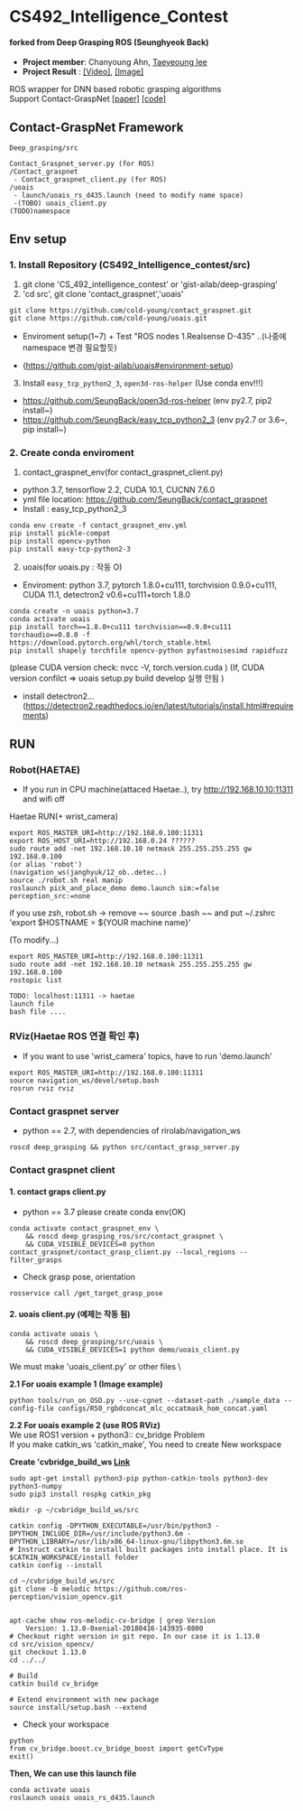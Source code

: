 # CS492_Intelligence_Contest
#### forked from Deep Grasping ROS (Seunghyeok Back)
- **Project member**: Chanyoung Ahn, [Taeyeoung lee](https://github.com/sen-lee)
- **Project Result** : [[Video]](https://youtu.be/xjTqSPl0Xxc), [[Image]](https://github.com/cold-young/CS492_Intelligence_Contest/tree/chanyoung/contact_grasp/imgs) 


ROS wrapper for DNN based robotic grasping algorithms \
Support Contact-GraspNet [[paper]](https://arxiv.org/abs/2103.14127) [[code]](https://github.com/NVlabs/contact_graspnet)




## Contact-GraspNet Framework
```
Deep_grasping/src

Contact_Graspnet_server.py (for ROS)
/Contact_graspnet
 - Contact_graspnet_client.py (for ROS)
/uoais
 - launch/uoais_rs_d435.launch (need to modify name space)
 -(TOBO) uoais_client.py
(TODO)namespace 
```
## Env setup
### 1. Install Repository (CS492_Intelligence_contest/src) 
1. git clone 'CS_492_intelligence_contest' or 'gist-ailab/deep-grasping' 
2. 'cd src', git clone 'contact_graspnet','uoais'
```
git clone https://github.com/cold-young/contact_graspnet.git
git clone https://github.com/cold-young/uoais.git
```
  + Enviroment setup(1~7) + Test "ROS nodes 1.Realsense D-435" ..(나중에 namespace 변경 필요할듯)
- (https://github.com/gist-ailab/uoais#environment-setup)
3. Install `easy_tcp_python2_3`, `open3d-ros-helper` (Use conda env!!!)
- https://github.com/SeungBack/open3d-ros-helper (env py2.7, pip2 install~)
- https://github.com/SeungBack/easy_tcp_python2_3 (env py2.7 or 3.6~, pip install~)


### 2. Create conda enviroment
1. contact_graspnet_env(for contact_graspnet_client.py)
- python 3.7, tensorflow 2.2, CUDA 10.1, CUCNN 7.6.0
- yml file location: https://github.com/SeungBack/contact_graspnet 
- Install : easy_tcp_python2_3

```
conda env create -f contact_graspnet_env.yml
pip install pickle-compat
pip install opencv-python
pip install easy-tcp-python2-3
```


2. uoais(for uoais.py : 작동 O)
 - Enviroment: python 3.7, pytorch 1.8.0+cu111, torchvision 0.9.0+cu111, CUDA 11.1, detectron2 v0.6+cu111+torch 1.8.0
```
conda create -n uoais python=3.7
conda activate uoais
pip install torch==1.8.0+cu111 torchvision==0.9.0+cu111 torchaudio==0.8.0 -f https://download.pytorch.org/whl/torch_stable.html
pip install shapely torchfile opencv-python pyfastnoisesimd rapidfuzz
``` 
(please CUDA version check: nvcc -V, torch.version.cuda ) 
(If, CUDA version confilct => uoais setup.py build develop 실행 안됨 )
    
- install detectron2...
 (https://detectron2.readthedocs.io/en/latest/tutorials/install.html#requirements)



## RUN
### Robot(HAETAE)
* If you run in CPU machine(attaced Haetae..), try http://192.168.10.10:11311 and wifi off

Haetae RUN(+ wrist_camera)
```
export ROS_MASTER_URI=http://192.168.0.100:11311
export ROS_HOST_URI=http://192.168.0.24 ??????
sudo route add -net 192.168.10.10 netmask 255.255.255.255 gw 192.168.0.100
(or alias 'robot')
(navigation_ws(janghyuk/12_ob..detec..)
source ./robot.sh real manip
roslaunch pick_and_place_demo demo.launch sim:=false perception_src:=none
```
if you use zsh, robot.sh -> remove ~~ source .bash ~~
and put ~/.zshrc 'export $HOSTNAME = ${YOUR machine name}' 

(To modify...)
``` 
export ROS_MASTER_URI=http://192.168.0.100:11311
sudo route add -net 192.168.10.10 netmask 255.255.255.255 gw 192.168.0.100
rostopic list

TODO: localhost:11311 -> haetae 
launch file 
bash file ....
```

### RViz(Haetae ROS 연결 확인 후)
-  If you want to use 'wrist_camera' topics, have to run 'demo.launch'
```
export ROS_MASTER_URI=http://192.168.0.100:11311
source navigation_ws/devel/setup.bash
rosrun rviz rviz
```

### Contact graspnet server
- python == 2.7, with dependencies of rirolab/navigation_ws 
```
roscd deep_grasping && python src/contact_grasp_server.py
```

### Contact graspnet client
#### **1. contact graps client.py**
- python == 3.7 please create conda env(OK)
```
conda activate contact_graspnet_env \
    && roscd deep_grasping_ros/src/contact_graspnet \
    && CUDA_VISIBLE_DEVICES=0 python contact_graspnet/contact_grasp_client.py --local_regions --filter_grasps
```
- Check grasp pose, orientation
```
rosservice call /get_target_grasp_pose      
```

#### **2. uoais client.py (예제는 작동 됨)**
```
conda activate uoais \
    && roscd deep_grasping/src/uoais \
    && CUDA_VISIBLE_DEVICES=1 python demo/uoais_client.py
```
We must make 'uoais_client.py' or other files \


**2.1 For uoais example 1 (Image example)**
```
python tools/run_on_OSD.py --use-cgnet --dataset-path ./sample_data --config-file configs/R50_rgbdconcat_mlc_occatmask_hom_concat.yaml
```
**2.2 For uoais example 2 (use ROS RViz)** \
We use ROS1 version + python3:: cv_bridge Problem \
If you make catkin_ws 'catkin_make', You need to create New workspace 
 
**Create 'cvbridge_build_ws [Link](https://cyaninfinite.com/ros-cv-bridge-with-python-3/)** 
```
sudo apt-get install python3-pip python-catkin-tools python3-dev python3-numpy
sudo pip3 install rospkg catkin_pkg
```
```
mkdir -p ~/cvbridge_build_ws/src

catkin config -DPYTHON_EXECUTABLE=/usr/bin/python3 -DPYTHON_INCLUDE_DIR=/usr/include/python3.6m -DPYTHON_LIBRARY=/usr/lib/x86_64-linux-gnu/libpython3.6m.so
# Instruct catkin to install built packages into install place. It is $CATKIN_WORKSPACE/install folder
catkin config --install
```
```
cd ~/cvbridge_build_ws/src
git clone -b melodic https://github.com/ros-perception/vision_opencv.git


apt-cache show ros-melodic-cv-bridge | grep Version
    Version: 1.13.0-0xenial-20180416-143935-0800
# Checkout right version in git repo. In our case it is 1.13.0
cd src/vision_opencv/
git checkout 1.13.0
cd ../../

# Build
catkin build cv_bridge

# Extend environment with new package
source install/setup.bash --extend
```
- Check your workspace
```
python
from cv_bridge.boost.cv_bridge_boost import getCvType 
exit()
```

**Then, We can use this launch file**
```
conda activate uoais
roslaunch uoais uoais_rs_d435.launch 
```
